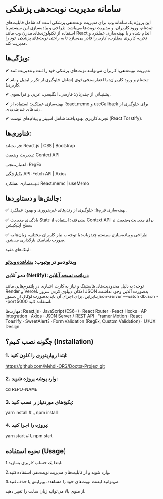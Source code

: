 # سامانه مدیریت نوبت‌دهی پزشکی

این پروژه یک سامانه وب برای مدیریت نوبت‌دهی پزشکی است که شامل قابلیت‌های ثبت‌نام، ورود کاربران، و مدیریت نوبت‌ها می‌باشد. طراحی و پیاده‌سازی این سیستم با استفاده از تکنولوژی‌های مدرن وب مانند React انجام شده و با بهینه‌سازی عملکرد و تجربه کاربری مطلوب، کاربر را قادر می‌سازد تا به راحتی نوبت‌های پزشکی خود را مدیریت کند.

## ویژگی‌ها:
✔ مدیریت نوبت‌دهی: کاربران می‌توانند نوبت‌های پزشکی خود را ثبت و مدیریت کنند

✔ ثبت‌نام و ورود کاربران: با اعتبارسنجی قوی (شامل جلوگیری از تکرار ایمیل و نام کاربری).

✔ پشتیبانی از چندزبان: فارسی، انگلیسی، عربی و فرانسوی.

✔ بهینه‌سازی عملکرد: استفاده از React.memo و useCallback برای جلوگیری از رندرهای غیرضروری.

✔ تجربه کاربری بهبود‌یافته: شامل اسپینر و پیغام‌های توست (React Toastify).

## فناوری‌ها:
فرانت‌اند: React.js | CSS | Bootstrap

مدیریت وضعیت: Context API

اعتبارسنجی: RegEx

یکپارچگی API: Fetch API | Axios

بهینه‌سازی عملکرد: React.memo | useMemo

## چالش‌ها و دستاوردها:
✅ بهینه‌سازی فرم‌ها: جلوگیری از رندرهای غیرضروری و بهبود عملکرد.

✅ یادگیری مدیریت State پیشرفته: استفاده از Context API برای مدیریت وضعیت در سطح اپلیکیشن.

✅ طراحی و پیاده‌سازی سیستم چندزبانه: با توجه به نیاز کاربران مختلف، زبان‌ها به صورت داینامیک بارگذاری می‌شود.


لینک‌های مفید:

### ویدئو دمو در یوتیوب: [مشاهده ویدئو](https://youtu.be/GaxFLsggCO0)


### دمو آنلاین (Netlify): [دریافت نسخه آنلاین](https://doctor-project-mehdi-org.netlify.app)


توجه: به دلیل محدودیت‌های هاستینگ و نیاز به کارت اعتباری در پلتفرم‌هایی مانند Render و Vercel، امکان دیپلوی کردن سرور JSON به‌صورت آنلاین وجود نداشت. بنابراین، برای اجرای آن باید به‌صورت لوکال از دستور json-server --watch db.json --port 5000 استفاده کنید.


مهارت‌ها:
React.js · JavaScript (ES6+) · React Router · React Hooks · API Integration · Axios · JSON Server / REST API · Framer Motion · React Toastify · SweetAlert2 · Form Validation (RegEx, Custom Validation) · UI/UX Design

## چگونه نصب کنیم؟ (Installation)
### 1. ابتدا ریپازیتوری را کلون کنید:
https://github.com/Mehdi-ORG/Doctor-Project.git

### 2. وارد پوشه پروژه شوید:
cd REPO-NAME

### 3. پکیج‌های موردنیاز را نصب کنید:
yarn install   # یا npm install

### 4. پروژه را اجرا کنید:
yarn start     # یا npm start

## نحوه استفاده (Usage)

1.ابتدا یک حساب کاربری بسازید.

2.وارد شوید و از قابلیت‌های مدیریت نوبت‌دهی استفاده کنید.

3.می‌توانید لیست نوبت‌های خود را مشاهده، ویرایش یا حذف کنید.

از منوی بالا می‌توانید زبان سایت را تغییر دهید.
